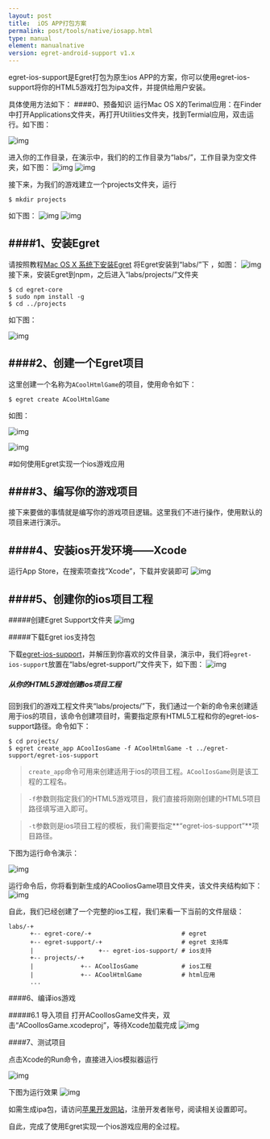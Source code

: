 ```yaml
---
layout: post
title:  iOS APP打包方案
permalink: post/tools/native/iosapp.html
type: manual
element: manualnative
version: egret-android-support v1.x
---
```


egret-ios-support是Egret打包为原生ios APP的方案，你可以使用egret-ios-support将你的HTML5游戏打包为ipa文件，并提供给用户安装。

具体使用方法如下：
####0、预备知识
运行Mac OS X的Terimal应用：在Finder中打开Applications文件夹，再打开Utilities文件夹，找到Termial应用，双击运行。如下图：

![img]({{site.baseurl}}/assets/img/egret-ios-support-terminal.png)

进入你的工作目录，在演示中，我们的的工作目录为“labs/”，工作目录为空文件夹，如下图：
![img]({{site.baseurl}}/assets/img/egret-ios-support-pwd.png)
![img]({{site.baseurl}}/assets/img/egret-ios-support-labs.png)

接下来，为我们的游戏建立一个projects文件夹，运行

```
$ mkdir projects
```

如下图：
![img]({{site.baseurl}}/assets/img/egret-ios-support-projects.png)
![img]({{site.baseurl}}/assets/img/egret-ios-support-projects-finder.png)

####1、安装Egret
---
请按照教程[Mac OS X 系统下安装Egret]({{site.baseurl}}/post/quitestart/install/instalformac.html)
将Egret安装到“labs/”下
，如图：
![img]({{site.baseurl}}/assets/img/egret-ios-support-egret-core-finder.png)
接下来，安装Egret到npm，之后进入“labs/projects/”文件夹

```
$ cd egret-core
$ sudo npm install -g
$ cd ../projects
```
如下图：

![img]({{site.baseurl}}/assets/img/egret-ios-support-cd-projects.png)

####2、创建一个Egret项目
---


这里创建一个名称为`ACoolHtmlGame`的项目，使用命令如下：

```
$ egret create ACoolHtmlGame
```

如图：

![img]({{site.baseurl}}/assets/img/egret-ios-support-egret-create.png)

![img]({{site.baseurl}}/assets/img/egret-ios-support-egret-create-finder.png)

#如何使用Egret实现一个ios游戏应用

####3、编写你的游戏项目
---

接下来要做的事情就是编写你的游戏项目逻辑。这里我们不进行操作，使用默认的项目来进行演示。

####4、安装ios开发环境——Xcode
---

运行App Store，在搜索项查找“Xcode”，下载并安装即可
![img]({{site.baseurl}}/assets/img/egret-ios-support-install-xcode.png)


####5、创建你的ios项目工程
---
#####创建Egret Support文件夹
![img]({{site.baseurl}}/assets/img/egret-ios-support-mkdir-egret-support-ios.png)

#####下载Egret ios支持包

下载[egret-ios-support](http://www.egret-labs.org/download/egret-ios-packager-download.html)，并解压到你喜欢的文件目录，演示中，我们将`egret-ios-support`放置在“labs/egret-support/”文件夹下，如下图：
![img]({{site.baseurl}}/assets/img/egret-ios-support-egret-support-ios.png)

##### 从你的HTML5游戏创建ios项目工程

回到我们的游戏工程文件夹“labs/projects/”下，我们通过一个新的命令来创建适用于ios的项目，该命令创建项目时，需要指定原有HTML5工程和你的egret-ios-support路径。命令如下：

```
$ cd projects/
$ egret create_app ACoolIosGame -f ACoolHtmlGame -t ../egret-support/egret-ios-support
```


>`create_app`命令可用来创建适用于ios的项目工程。`ACoolIosGame`则是该工程的工程名。

>`-f`参数则指定我们的HTML5游戏项目，我们直接将刚刚创建的HTML5项目路径填写进入即可。

>`-t`参数则是ios项目工程的模板，我们需要指定**“egret-ios-support”**项目路径。

下图为运行命令演示：

![img]({{site.baseurl}}/assets/img/egret-ios-support-egret-create-app-ios.png)

运行命令后，你将看到新生成的ACooliosGame项目文件夹，该文件夹结构如下：
![img]({{site.baseurl}}/assets/img/egret-ios-support-egret-create-app-finder-ios.png)

自此，我们已经创建了一个完整的ios工程，我们来看一下当前的文件层级：

```
labs/-+
      +-- egret-core/-+                         # egret
      +-- egret-support/-+                      # egret 支持库
      |                  +-- egret-ios-support/ # ios支持
      +-- projects/-+
      |             +-- ACoolIosGame            # ios工程
      |             +-- ACoolHtmlGame           # html应用
      ...
```

####6、编译ios游戏

#####6.1 导入项目
打开ACoolIosGame文件夹，双击“ACoolIosGame.xcodeproj”，等待Xcode加载完成
![img]({{site.baseurl}}/assets/img/egret-ios-support-import-xcode-proj.png)


####7、测试项目


点击Xcode的Run命令，直接进入ios模拟器运行

![img]({{site.baseurl}}/assets/img/egret-ios-support-xcode-proj.png)


下图为运行效果
![img]({{site.baseurl}}/assets/img/egret-ios-support-ios-run.png)

如需生成ipa包，请访问[苹果开发网站](http://developer.apple.com)，注册开发者账号，阅读相关设置即可。

自此，完成了使用Egret实现一个ios游戏应用的全过程。